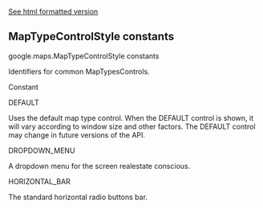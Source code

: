 [See html formatted version](https://huasofoundries.github.io/google-maps-documentation/MapTypeControlStyle.html)


MapTypeControlStyle constants
-----------------------------

google.maps.MapTypeControlStyle constants

Identifiers for common MapTypesControls.

Constant

DEFAULT

Uses the default map type control. When the DEFAULT control is shown, it will vary according to window size and other factors. The DEFAULT control may change in future versions of the API.

DROPDOWN\_MENU

A dropdown menu for the screen realestate conscious.

HORIZONTAL\_BAR

The standard horizontal radio buttons bar.